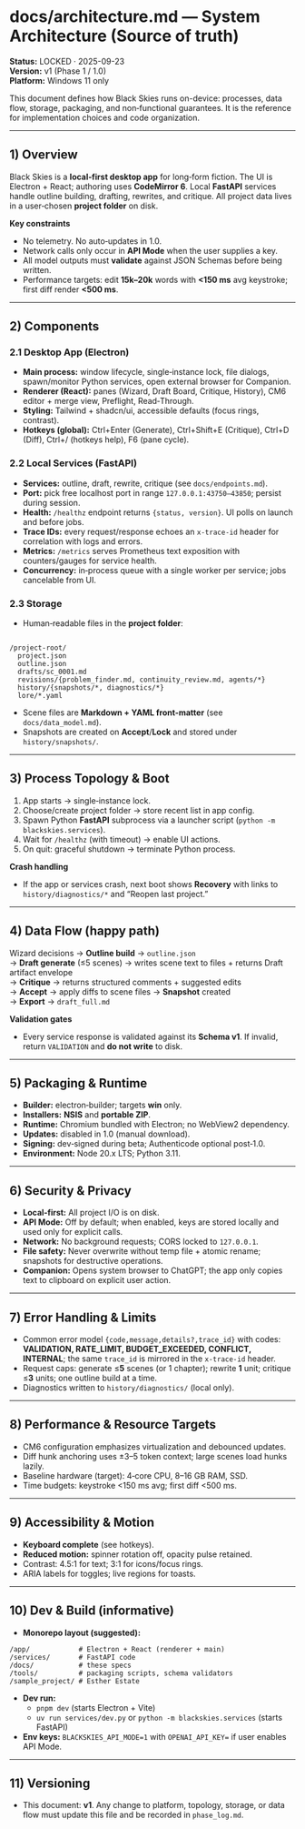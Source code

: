 # docs/architecture.md — System Architecture (Source of truth)
**Status:** LOCKED · 2025-09-23  
**Version:** v1 (Phase 1 / 1.0)  
**Platform:** Windows 11 only

This document defines how Black Skies runs on-device: processes, data flow, storage, packaging, and non‑functional guarantees. It is the reference for implementation choices and code organization.

---

## 1) Overview
Black Skies is a **local‑first desktop app** for long‑form fiction. The UI is Electron + React; authoring uses **CodeMirror 6**. Local **FastAPI** services handle outline building, drafting, rewrites, and critique. All project data lives in a user‑chosen **project folder** on disk.

**Key constraints**
- No telemetry. No auto‑updates in 1.0.  
- Network calls only occur in **API Mode** when the user supplies a key.  
- All model outputs must **validate** against JSON Schemas before being written.  
- Performance targets: edit **15k–20k** words with **<150 ms** avg keystroke; first diff render **<500 ms**.

---

## 2) Components
### 2.1 Desktop App (Electron)
- **Main process:** window lifecycle, single‑instance lock, file dialogs, spawn/monitor Python services, open external browser for Companion.  
- **Renderer (React):** panes (Wizard, Draft Board, Critique, History), CM6 editor + merge view, Preflight, Read‑Through.  
- **Styling:** Tailwind + shadcn/ui, accessible defaults (focus rings, contrast).  
- **Hotkeys (global):** Ctrl+Enter (Generate), Ctrl+Shift+E (Critique), Ctrl+D (Diff), Ctrl+/ (hotkeys help), F6 (pane cycle).

### 2.2 Local Services (FastAPI)
- **Services:** outline, draft, rewrite, critique (see `docs/endpoints.md`).
- **Port:** pick free localhost port in range `127.0.0.1:43750–43850`; persist during session.
- **Health:** `/healthz` endpoint returns `{status, version}`. UI polls on launch and before jobs.
- **Trace IDs:** every request/response echoes an `x-trace-id` header for correlation with logs and errors.
- **Metrics:** `/metrics` serves Prometheus text exposition with counters/gauges for service health.
- **Concurrency:** in‑process queue with a single worker per service; jobs cancelable from UI.

### 2.3 Storage
- Human‑readable files in the **project folder**:
```

/project-root/
  project.json
  outline.json
  drafts/sc_0001.md
  revisions/{problem_finder.md, continuity_review.md, agents/*}
  history/{snapshots/*, diagnostics/*}
  lore/*.yaml
```
- Scene files are **Markdown + YAML front‑matter** (see `docs/data_model.md`).  
- Snapshots are created on **Accept**/**Lock** and stored under `history/snapshots/`.

---

## 3) Process Topology & Boot
1. App starts → single‑instance lock.  
2. Choose/create project folder → store recent list in app config.  
3. Spawn Python **FastAPI** subprocess via a launcher script (`python -m blackskies.services`).  
4. Wait for `/healthz` (with timeout) → enable UI actions.
5. On quit: graceful shutdown → terminate Python process.

**Crash handling**
- If the app or services crash, next boot shows **Recovery** with links to `history/diagnostics/*` and “Reopen last project.”

---

## 4) Data Flow (happy path)
Wizard decisions → **Outline build** → `outline.json`  
→ **Draft generate** (≤5 scenes) → writes scene text to files + returns Draft artifact envelope  
→ **Critique** → returns structured comments + suggested edits  
→ **Accept** → apply diffs to scene files → **Snapshot** created  
→ **Export** → `draft_full.md`

**Validation gates**
- Every service response is validated against its **Schema v1**. If invalid, return `VALIDATION` and **do not write** to disk.

---

## 5) Packaging & Runtime
- **Builder:** electron‑builder; targets **win** only.  
- **Installers:** **NSIS** and **portable ZIP**.  
- **Runtime:** Chromium bundled with Electron; no WebView2 dependency.  
- **Updates:** disabled in 1.0 (manual download).  
- **Signing:** dev‑signed during beta; Authenticode optional post‑1.0.  
- **Environment:** Node 20.x LTS; Python 3.11.

---

## 6) Security & Privacy
- **Local‑first:** All project I/O is on disk.  
- **API Mode:** Off by default; when enabled, keys are stored locally and used only for explicit calls.  
- **Network:** No background requests; CORS locked to `127.0.0.1`.  
- **File safety:** Never overwrite without temp file + atomic rename; snapshots for destructive operations.  
- **Companion:** Opens system browser to ChatGPT; the app only copies text to clipboard on explicit user action.

---

## 7) Error Handling & Limits
- Common error model `{code,message,details?,trace_id}` with codes: **VALIDATION, RATE_LIMIT, BUDGET_EXCEEDED, CONFLICT, INTERNAL**; the same `trace_id` is mirrored in the `x-trace-id` header.
- Request caps: generate ≤**5** scenes (or 1 chapter); rewrite **1** unit; critique ≤**3** units; one outline build at a time.  
- Diagnostics written to `history/diagnostics/` (local only).

---

## 8) Performance & Resource Targets
- CM6 configuration emphasizes virtualization and debounced updates.  
- Diff hunk anchoring uses ±3–5 token context; large scenes load hunks lazily.  
- Baseline hardware (target): 4‑core CPU, 8–16 GB RAM, SSD.  
- Time budgets: keystroke <150 ms avg; first diff <500 ms.

---

## 9) Accessibility & Motion
- **Keyboard complete** (see hotkeys).  
- **Reduced motion:** spinner rotation off, opacity pulse retained.  
- Contrast: 4.5:1 for text; 3:1 for icons/focus rings.  
- ARIA labels for toggles; live regions for toasts.

---

## 10) Dev & Build (informative)
- **Monorepo layout (suggested):**
```
/app/            # Electron + React (renderer + main)
/services/       # FastAPI code
/docs/           # these specs
/tools/          # packaging scripts, schema validators
/sample_project/ # Esther Estate
```
- **Dev run:**
  - `pnpm dev` (starts Electron + Vite)  
  - `uv run services/dev.py` or `python -m blackskies.services` (starts FastAPI)
- **Env keys:** `BLACKSKIES_API_MODE=1` with `OPENAI_API_KEY=` if user enables API Mode.

---

## 11) Versioning
- This document: **v1**. Any change to platform, topology, storage, or data flow must update this file and be recorded in `phase_log.md`.
